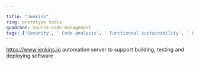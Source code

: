 ```yaml
---

title: "Jenkins"
ring: prototype tools
quadrant: source-code-management
tags: ['Security', ' Code analysis', ' Functionnal sustainability', ' Long-term usability']
---
```

https://www.jenkins.io
automation server to support building, testing and deploying software
